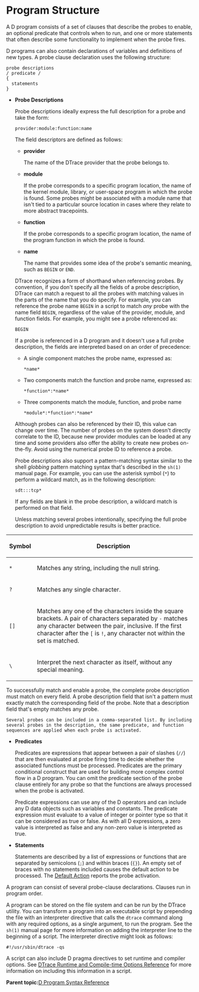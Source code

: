 
# Program Structure <a id="dt_prog_struct">

A D program consists of a set of clauses that describe the probes to enable, an optional predicate that controls when to run, and one or more statements that often describe some functionality to implement when the probe fires.

D programs can also contain declarations of variables and definitions of new types. A probe clause declaration uses the following structure:

```
probe descriptions 
/ predicate / 
{
  statements
}
```

-   **Probe Descriptions**

    Probe descriptions ideally express the full description for a probe and take the form:

    ```
    provider:module:function:name
    ```

    The field descriptors are defined as follows:

    -   **provider**

        The name of the DTrace provider that the probe belongs to.

    -   **module**

        If the probe corresponds to a specific program location, the name of the kernel module, library, or user-space program in which the probe is found. Some probes might be associated with a module name that isn't tied to a particular source location in cases where they relate to more abstract tracepoints.

    -   **function**

        If the probe corresponds to a specific program location, the name of the program function in which the probe is found.

    -   **name**

        The name that provides some idea of the probe's semantic meaning, such as `BEGIN` or `END`.

    DTrace recognizes a form of shorthand when referencing probes. By convention, if you don't specify all the fields of a probe description, DTrace can match a request to all the probes with matching values in the parts of the name that you do specify. For example, you can reference the probe name `BEGIN` in a script to match *any* probe with the name field `BEGIN`, regardless of the value of the provider, module, and function fields. For example, you might see a probe referenced as:

    ```
    BEGIN
    ```

    If a probe is referenced in a D program and it doesn't use a full probe description, the fields are interpreted based on an order of precedence:

    -   A single component matches the probe name, expressed as:

        ```
        *name*
        ```

    -   Two components match the function and probe name, expressed as:

        ```
        *function*:*name*
        ```

    -   Three components match the module, function, and probe name

        ```
        *module*:*function*:*name*
        ```

    Although probes can also be referenced by their ID, this value can change over time. The number of probes on the system doesn't directly correlate to the ID, because new provider modules can be loaded at any time and some providers also offer the ability to create new probes on-the-fly. Avoid using the numerical probe ID to reference a probe.

    Probe descriptions also support a pattern-matching syntax similar to the shell *globbing* pattern matching syntax that's described in the `sh(1)` manual page. For example, you can use the asterisk symbol \(`*`\) to perform a wildcard match, as in the following description:

    ```
    sdt:::tcp*
    ```

    If any fields are blank in the probe description, a wildcard match is performed on that field.

    Unless matching several probes intentionally, specifying the full probe description to avoid unpredictable results is better practice.

<table><thead><tr><th>

Symbol

</th><th>

Description

</th></tr></thead><tbody><tr><td>

`*`

</td><td>

Matches any string, including the null string.

</td></tr><tr><td>

`?`

</td><td>

Matches any single character.

</td></tr><tr><td>

`[]`

</td><td>

Matches any one of the characters inside the square brackets. A pair of characters separated by `-` matches any character between the pair, inclusive. If the first character after the `[` is `!`, any character not within the set is matched.

</td></tr><tr><td>

`\`

</td><td>

Interpret the next character as itself, without any special meaning.

</td></tr><tbody></table>
    To successfully match and enable a probe, the complete probe description must match on every field. A probe description field that isn't a pattern must exactly match the corresponding field of the probe. Note that a description field that's empty matches any probe.

    Several probes can be included in a comma-separated list. By including several probes in the description, the same predicate, and function sequences are applied when each probe is activated.

-   **Predicates**

    Predicates are expressions that appear between a pair of slashes \(`//`\) that are then evaluated at probe firing time to decide whether the associated functions must be processed. Predicates are the primary conditional construct that are used for building more complex control flow in a D program. You can omit the predicate section of the probe clause entirely for any probe so that the functions are always processed when the probe is activated.

    Predicate expressions can use any of the D operators and can include any D data objects such as variables and constants. The predicate expression must evaluate to a value of integer or pointer type so that it can be considered as true or false. As with all D expressions, a zero value is interpreted as false and any non-zero value is interpreted as true.

-   **Statements**

    Statements are described by a list of expressions or functions that are separated by semicolons \(`;`\) and within braces \(`{}`\). An empty set of braces with no statements included causes the default action to be processed. The [Default Action](dtrace-ref-DefaultAction.md) reports the probe activation.


A program can consist of several probe-clause declarations. Clauses run in program order.

A program can be stored on the file system and can be run by the DTrace utility. You can transform a program into an executable script by prepending the file with an interpreter directive that calls the `dtrace` command along with any required options, as a single argument, to run the program. See the `sh(1)` manual page for more information on adding the interpreter line to the beginning of a script. The interpreter directive might look as follows:

```
#!/usr/sbin/dtrace -qs
```

A script can also include D pragma directives to set runtime and compiler options. See [DTrace Runtime and Compile-time Options Reference](dtrace_runtime_options.md) for more information on including this information in a script.

**Parent topic:**[D Program Syntax Reference](../reference/d_program_syntax_reference.md)

